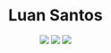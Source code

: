<h1 align="center">Luan Santos</h1>
<!-- 3e3176 -->
<p align="center">
    <img src="https://img.shields.io/static/v1?label=&message=MasterComps&color=3e3176&style=for-the-badge&logo=gmail"/>
    <img src="https://img.shields.io/static/v1?label=&message=LuanSantoss&color=0a66c2&style=for-the-badge&logo=linkedin"/>
    <img src="https://img.shields.io/static/v1?label=&message=@MasterComps&color=3e3176&style=for-the-badge&logo=instagram"/>
</p>